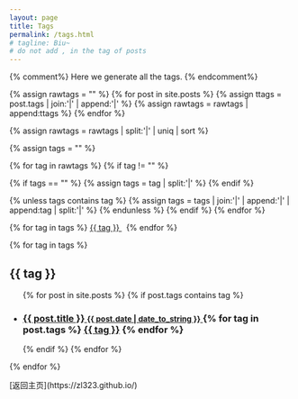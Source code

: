 ```yaml
---
layout: page
title: Tags
permalink: /tags.html
# tagline: Biu~
# do not add , in the tag of posts
---
```

{% comment%}
Here we generate all the tags.
{% endcomment%}

{% assign rawtags = "" %}
{% for post in site.posts %}
{% assign ttags = post.tags | join:'|' | append:'|' %}
{% assign rawtags = rawtags | append:ttags %}
{% endfor %}

{% assign rawtags = rawtags | split:'|' | uniq | sort %}

{% assign tags = "" %}

{% for tag in rawtags %}
{% if tag != "" %}

{% if tags == "" %}
{% assign tags = tag | split:'|' %}
{% endif %}

{% unless tags contains tag %}
{% assign tags = tags | join:'|' | append:'|' | append:tag | split:'|' %}
{% endunless %}
{% endif %}
{% endfor %}

<!-- <h1 class="page-title">
  <a href="/blog">Blog</a> | {{ page.title }}
</h1>
<br/> -->

<div class="posts">
<p>
{% for tag in tags %}
<a href="#{{ tag | slugify }}" class="codinfox-tag-mark"> {{ tag }} </a> &nbsp;
{% endfor %}

{% for tag in tags %}
<h2 id="{{ tag | slugify }}">{{ tag }}</h2>
<ul class="codinfox-category-list">
  {% for post in site.posts %}
  {% if post.tags contains tag %}
  <li>
    <h3>
      <a href="{{ post.url }}">
        {{ post.title }}
        <small>{{ post.date | date_to_string }}</small>
      </a>
      {% for tag in post.tags %}
      <a class="codinfox-tag-mark" href="#{{ tag | slugify }}">{{ tag }}</a>
      {% endfor %}
    </h3>
  </li>
  {% endif %}
  {% endfor %}
</ul>
{% endfor %}
</p>
</div>
[返回主页](https://zl323.github.io/)